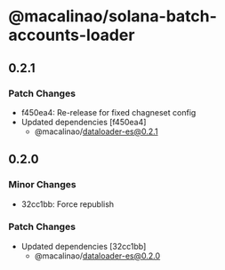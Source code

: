 # @macalinao/solana-batch-accounts-loader

## 0.2.1

### Patch Changes

- f450ea4: Re-release for fixed chagneset config
- Updated dependencies [f450ea4]
  - @macalinao/dataloader-es@0.2.1

## 0.2.0

### Minor Changes

- 32cc1bb: Force republish

### Patch Changes

- Updated dependencies [32cc1bb]
  - @macalinao/dataloader-es@0.2.0
